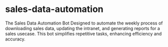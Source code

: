 # sales-data-automation
The Sales Data Automation Bot Designed to automate the weekly process of downloading sales data, updating the intranet, and generating reports for a sales usecase. This bot simplifies repetitive tasks, enhancing efficiency and accuracy.
